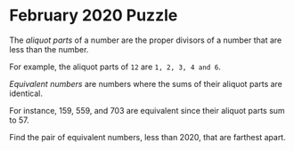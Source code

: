 # February 2020 Puzzle

The *aliquot parts* of a number are the proper divisors of a number that are less than the number.  

For example, the aliquot parts of `12` are `1, 2, 3, 4 and 6`.

*Equivalent numbers* are numbers where the sums of their aliquot parts are identical.  

For instance, 159, 559, and 703 are equivalent since their aliquot parts sum to 57.

Find the pair of equivalent numbers, less than 2020, that are farthest apart.

